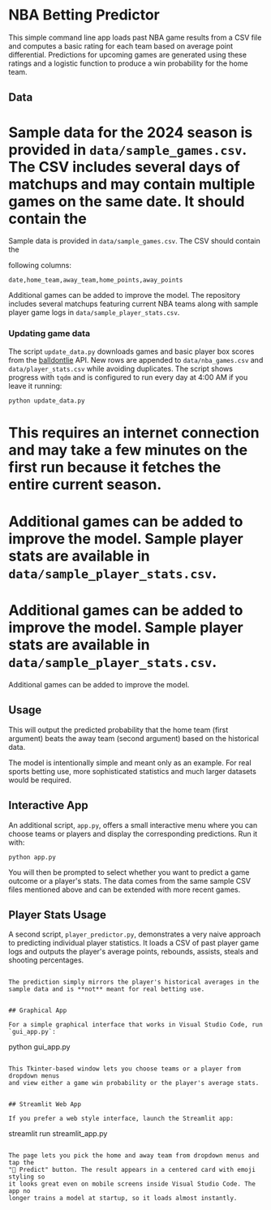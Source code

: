 # NBA Betting Predictor

This simple command line app loads past NBA game results from a CSV file and
computes a basic rating for each team based on average point differential.
Predictions for upcoming games are generated using these ratings and a logistic
function to produce a win probability for the home team.

## Data

Sample data for the 2024 season is provided in `data/sample_games.csv`. The CSV
includes several days of matchups and may contain multiple games on the same
date. It should contain the
=======
Sample data is provided in `data/sample_games.csv`. The CSV should contain the

following columns:

```
date,home_team,away_team,home_points,away_points
```


Additional games can be added to improve the model. The repository includes
several matchups featuring current NBA teams along with sample player game logs
in `data/sample_player_stats.csv`.

### Updating game data

The script `update_data.py` downloads games and basic player box scores from the
[balldontlie](https://www.balldontlie.io) API. New rows are appended to
`data/nba_games.csv` and `data/player_stats.csv` while avoiding duplicates. The
script shows progress with `tqdm` and is configured to run every day at 4:00 AM
if you leave it running:

```
python update_data.py
```

This requires an internet connection and may take a few minutes on the first
run because it fetches the entire current season.
=======

Additional games can be added to improve the model. Sample player stats are
available in `data/sample_player_stats.csv`.
=======

Additional games can be added to improve the model. Sample player stats are
available in `data/sample_player_stats.csv`.
=======
Additional games can be added to improve the model.




## Usage



This will output the predicted probability that the home team (first argument)
beats the away team (second argument) based on the historical data.

The model is intentionally simple and meant only as an example. For real sports
betting use, more sophisticated statistics and much larger datasets would be
required.


## Interactive App

An additional script, `app.py`, offers a small interactive menu where you can
choose teams or players and display the corresponding predictions. Run it with:

```
python app.py
```

You will then be prompted to select whether you want to predict a game outcome
or a player's stats. The data comes from the same sample CSV files mentioned
above and can be extended with more recent games.


## Player Stats Usage

A second script, `player_predictor.py`, demonstrates a very naive approach to predicting individual player statistics. It loads a CSV of past player game logs and outputs the player's average points, rebounds, assists, steals and shooting percentages.


```

The prediction simply mirrors the player's historical averages in the sample data and is **not** meant for real betting use.


## Graphical App

For a simple graphical interface that works in Visual Studio Code, run `gui_app.py`:

```
python gui_app.py
```

This Tkinter-based window lets you choose teams or a player from dropdown menus
and view either a game win probability or the player's average stats.


## Streamlit Web App

If you prefer a web style interface, launch the Streamlit app:

```
streamlit run streamlit_app.py
```

The page lets you pick the home and away team from dropdown menus and tap the
"🔮 Predict" button. The result appears in a centered card with emoji styling so
it looks great even on mobile screens inside Visual Studio Code. The app no
longer trains a model at startup, so it loads almost instantly.


